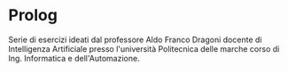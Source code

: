 # Prolog

Serie di esercizi ideati dal professore Aldo Franco Dragoni docente di Intelligenza Artificiale presso 
l'università Politecnica delle marche corso di Ing. Informatica e dell'Automazione.

